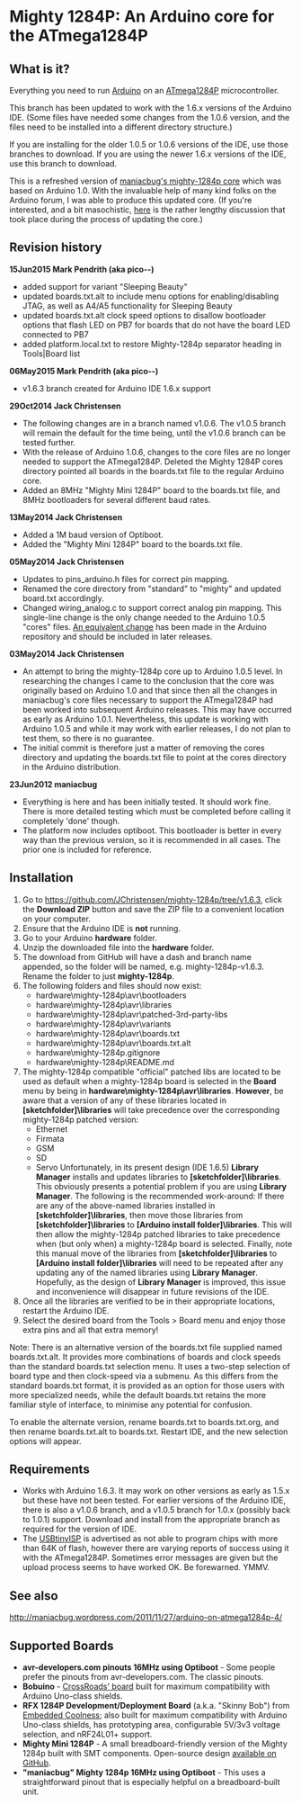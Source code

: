 # Mighty 1284P: An Arduino core for the ATmega1284P #
  

## What is it? ##

Everything you need to run [Arduino](http://arduino.cc/) on an [ATmega1284P](http://www.atmel.com/devices/ATMEGA1284P.aspx) microcontroller.

This branch has been updated to work with the 1.6.x versions of the Arduino IDE. (Some files have needed some changes from the 1.0.6 version, and the files need to be installed into a different directory structure.)

If you are installing for the older 1.0.5 or 1.0.6 versions of the IDE, use those branches to download. If you are using the newer 1.6.x versions of the IDE, use this branch to download.
 
This is a refreshed version of [maniacbug's mighty-1284p core](https://github.com/maniacbug/mighty-1284p) which was based on Arduino 1.0. With the invaluable help of many kind folks on the Arduino forum, I was able to produce this updated core. (If you're interested, and a bit masochistic, [here](http://forum.arduino.cc/index.php?topic=235521.0) is the rather lengthy discussion that took place during the process of updating the core.)

## Revision history <a name="revision history"></a>
**15Jun2015 Mark Pendrith (aka pico--)**
- added support for variant "Sleeping Beauty"
- updated boards.txt.alt to include menu options for enabling/disabling JTAG, as well as A4/A5 functionality for Sleeping Beauty
- updated boards.txt.alt clock speed options to disallow bootloader options that flash LED on PB7 for boards that do not have the board LED connected to PB7
- added platform.local.txt to restore Mighty-1284p separator heading in Tools|Board list

**06May2015 Mark Pendrith (aka pico--)**
- v1.6.3 branch created for Arduino IDE 1.6.x support

**29Oct2014 Jack Christensen**
- The following changes are in a branch named v1.0.6. The v1.0.5 branch will remain the default for the time being, until the v1.0.6 branch can be tested further.
- With the release of Arduino 1.0.6, changes to the core files are no longer needed to support the ATmega1284P. Deleted the Mighty 1284P cores directory pointed all boards in the boards.txt file to the regular Arduino core.
- Added an 8MHz "Mighty Mini 1284P" board to the boards.txt file, and 8MHz bootloaders for several different baud rates.

**13May2014 Jack Christensen**
- Added a 1M baud version of Optiboot.
- Added the "Mighty Mini 1284P" board to the boards.txt file.

**05May2014 Jack Christensen**
- Updates to pins_arduino.h files for correct pin mapping.
- Renamed the core directory from "standard" to "mighty" and updated board.txt accordingly.
- Changed wiring_analog.c to support correct analog pin mapping. This single-line change is the only change needed to the Arduino 1.0.5 "cores" files. [An equivalent change](http://github.com/arduino/Arduino/pull/1368) has been made in the Arduino repository and should be included in later releases.

**03May2014 Jack Christensen**
- An attempt to bring the mighty-1284p core up to Arduino 1.0.5 level. In researching the changes I came to the conclusion that the core was originally based on Arduino 1.0 and that since then all the changes in maniacbug's core files necessary to support the ATmega1284P had been worked into subsequent Arduino releases. This may have occurred as early as Arduino 1.0.1. Nevertheless, this update is working with Arduino 1.0.5 and while it may work with earlier releases, I do not plan to test them, so there is no guarantee.
- The initial commit is therefore just a matter of removing the cores directory and updating the boards.txt file to point at the cores directory in the Arduino distribution.

**23Jun2012 maniacbug**
- Everything is here and has been initially tested.  It should work fine.  There is more detailed testing which must be completed before calling it completely 'done' though.
- The platform now includes optiboot.  This bootloader is better in every way than the previous version, so it is recommended in all cases.  The prior one is included for reference.

## Installation <a name="installation"></a>

1. Go to https://github.com/JChristensen/mighty-1284p/tree/v1.6.3, click the **Download ZIP** button and save the ZIP file to a convenient location on your computer.
2. Ensure that the Arduino IDE is **not** running.
3. Go to your Arduino **hardware** folder.
4. Unzip the downloaded file into the **hardware** folder.
5. The download from GitHub will have a dash and branch name appended, so the folder will be named, e.g. mighty-1284p-v1.6.3. Rename the folder to just **mighty-1284p**.
6. The following folders and files should now exist:
	- hardware\mighty-1284p\avr\bootloaders
	- hardware\mighty-1284p\avr\libraries
	- hardware\mighty-1284p\avr\patched-3rd-party-libs
	- hardware\mighty-1284p\avr\variants
	- hardware\mighty-1284p\avr\boards.txt
	- hardware\mighty-1284p\avr\boards.txt.alt
	- hardware\mighty-1284p\.gitignore
	- hardware\mighty-1284p\README.md
7. The mighty-1284p compatible "official" patched libs are located to be used as default when a mighty-1284p board is selected in the **Board** menu by being in **hardware\mighty-1284p\avr\libraries**. **However**, be aware that a version of any of these libraries located in **[sketchfolder]\libraries** will take precedence over the corresponding mighty-1284p patched version:
    - Ethernet  
    - Firmata  
    - GSM  
    - SD  
    - Servo
Unfortunately, in its present design (IDE 1.6.5) **Library Manager** installs and updates libraries to **[sketchfolder]\libraries**. This obviously presents a potential problem if you are using **Library Manager**. The following is the recommended work-around:
If there are any of the above-named libraries installed in **[sketchfolder]\libraries**, then move those libraries from **[sketchfolder]\libraries** to **[Arduino install folder]\libraries**. This will then allow the mighty-1284p patched libraries to take precedence when (but only when) a mighty-1284p board is selected.
Finally, note this manual move of the libraries from **[sketchfolder]\libraries** to **[Arduino install folder]\libraries** will need to be repeated after any updating any of the named libraries using **Library Manager**.
Hopefully, as the design of **Library Manager** is improved, this issue and inconvenience will disappear in future revisions of the IDE.
8. Once all the libraries are verified to be in their appropriate locations, restart the Arduino IDE.  
9. Select the desired board from the Tools > Board menu and enjoy those extra pins and all that extra memory!  

Note: There is an alternative version of the boards.txt file supplied named boards.txt.alt. It provides more combinations of boards and clock speeds than the standard boards.txt selection menu. It uses a two-step selection of board type and then clock-speed via a submenu. As this differs from the standard boards.txt format, it is provided as an option for those users with more specialized needs, while the default boards.txt retains the more familiar style of interface, to minimise any potential for confusion.

To enable the alternate version, rename boards.txt to boards.txt.org, and then rename boards.txt.alt to boards.txt. Restart IDE, and the new selection options will appear. 

## Requirements <a name="requirements"></a>

* Works with Arduino 1.6.3. It may work on other versions as early as 1.5.x but these have not been tested. For earlier versions of the Arduino IDE, there is also a v1.0.6 branch, and a v1.0.5 branch for 1.0.x (possibly back to 1.0.1) support. Download and install from the appropriate branch as required for the version of IDE.
* The [USBtinyISP](http://www.adafruit.com/products/46) is advertised as not able to program chips with more than 64K of flash, however there are varying reports of success using it with the ATmega1284P. Sometimes error messages are given but the upload process seems to have worked OK. Be forewarned. YMMV.

## See also <a name="seealso"></a>

http://maniacbug.wordpress.com/2011/11/27/arduino-on-atmega1284p-4/

## Supported Boards <a name="boards"></a>

* **avr-developers.com pinouts 16MHz using Optiboot** - Some people prefer the pinouts from avr-developers.com.  The classic pinouts.
* **Bobuino** - [CrossRoads' board](http://crossroadsfencing.com/BobuinoRev17/index.html) built for maximum compatibility with Arduino Uno-class shields.
* **RFX 1284P Development/Deployment Board** (a.k.a. "Skinny Bob") from [Embedded Coolness](http://embeddedcoolness.com/shop/rfx-1284p-devdep-board-w-prototyping-area-nrf24l01-headers-kit/); also built for maximum compatibility with Arduino Uno-class shields, has prototyping area, configurable 5V/3v3 voltage selection, and nRF24L01+ support.
* **Mighty Mini 1284P** - A small breadboard-friendly version of the Mighty 1284p built with SMT components. Open-source design [available on GitHub](http://goo.gl/5fAHca).
* **"maniacbug" Mighty 1284p 16MHz using Optiboot** - This uses a straightforward pinout that is especially helpful on a breadboard-built unit.

